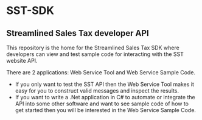 # SST-SDK
Streamlined Sales Tax developer API
---

This repository is the home for the Streamlined Sales Tax SDK where developers can view and test sample code for interacting with the SST website API.

There are 2 applications: Web Service Tool and Web Service Sample Code.
* If you only want to test the SST API then the Web Service Tool makes it easy for you to construct valid messages and inspect the results.
* If you want to write a .Net application in C# to automate or integrate the API into some other software and want to see sample code of how to get started then you will be interested in the Web Service Sample Code.





